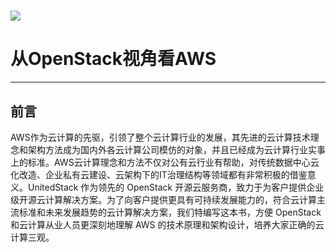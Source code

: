 # ![](./assets/UnitedStack_Logo_horizontal_300dpi.png)

# 

# 从OpenStack视角看AWS

---

## 前言

AWS作为云计算的先驱，引领了整个云计算行业的发展，其先进的云计算技术理念和架构方法成为国内外各云计算公司模仿的对象，并且已经成为云计算行业实事上的标准。AWS云计算理念和方法不仅对公有云行业有帮助，对传统数据中心云化改造、企业私有云建设、云架构下的IT治理结构等领域都有非常积极的借鉴意义。UnitedStack 作为领先的 OpenStack 开源云服务商，致力于为客户提供企业级开源云计算解决方案。为了向客户提供更具有可持续发展能力的，符合云计算主流标准和未来发展趋势的云计算解决方案，我们特编写这本书，方便 OpenStack 和云计算从业人员更深刻地理解 AWS 的技术原理和架构设计，培养大家正确的云计算三观。



